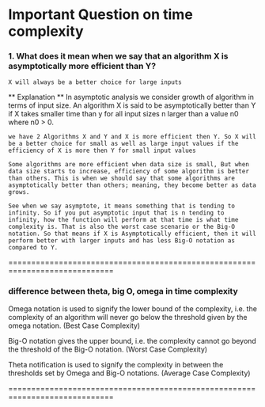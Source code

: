 # Important Question on time complexity



### 1. What does it mean when we say that an algorithm X is asymptotically more efficient than Y?
    X will always be a better choice for large inputs

** Explanation **
    In asymptotic analysis we consider growth of algorithm in terms of input size. An algorithm X is said to be asymptotically better than Y if X takes smaller time than y for all input sizes n larger than a value n0 where n0 > 0.

    we have 2 Algorithms X and Y and X is more efficient then Y. So X will be a better choice for small as well as large input values if the efficiency of X is more then Y for small input values

    Some algorithms are more efficient when data size is small, But when data size starts to increase, efficiency of some algorithm is better than others. This is when we should say that some algorithms are asymptotically better than others; meaning, they become better as data grows.

    See when we say asymptote, it means something that is tending to infinity. So if you put asymptotic input that is n tending to infinity, how the function will perform at that time is what time complexity is. That is also the worst case scenario or the Big-O notation. So that means if X is Asymptotically efficient, then it will perform better with larger inputs and has less Big-O notation as compared to Y.

=============================================================================

### difference between theta, big O, omega in time complexity

Omega notation is used to signify the lower bound of the complexity, i.e. the complexity of an algorithm will never go below the threshold given by the omega notation. (Best Case Complexity)

Big-O notation gives the upper bound, i.e. the complexity cannot go beyond the threshold of the Big-O notation. (Worst Case Complexity)

Theta notification is used to signify the complexity in between the thresholds set by Omega and Big-O notations. (Average Case Complexity)


=============================================================================
    